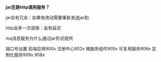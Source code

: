 **jar还是http调用服务？**

jar会有冗余：如果有改动需要重新发送jar到

http会多一次调用：会有延迟

mq消息服务为什么通过jar形式提供

端口号设置
前端应用900x
注册中心902x
微服务组件905x
可复用服务906x
定制化服务909x 908x
